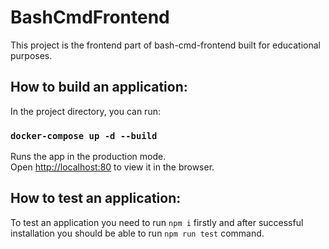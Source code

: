 # BashCmdFrontend

This project is the frontend part of bash-cmd-frontend built for educational purposes.

## How to build an application:

In the project directory, you can run:

### `docker-compose up -d --build`

Runs the app in the production mode.\
Open [http://localhost:80](http://localhost:80) to view it in the browser.


## How to test an application:

To test an application you need to run `npm i` firstly and after successful installation you should be able to run `npm run test` command.
